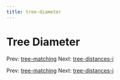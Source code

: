 ```yaml
---
title: tree-diameter
---
```




# Tree Diameter

Prev: [tree-matching](tree-matching.md) Next:
[tree-distances-i](tree-distances-i.md)

Prev: [tree-matching](tree-matching.md) Next:
[tree-distances-i](tree-distances-i.md)
